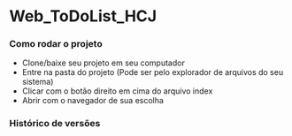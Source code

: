 # Web_ToDoList_HCJ

### Como rodar o projeto
- Clone/baixe seu projeto em seu computador
- Entre na pasta do projeto (Pode ser pelo explorador de arquivos do seu sistema)
- Clicar com o botão direito em cima do arquivo index
- Abrir com o navegador de sua escolha


### Histórico de versões  



